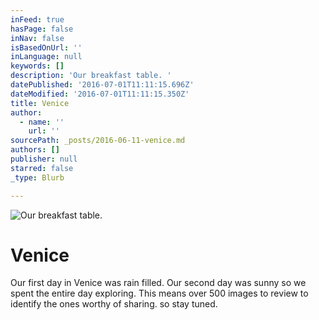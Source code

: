 ```yaml
---
inFeed: true
hasPage: false
inNav: false
isBasedOnUrl: ''
inLanguage: null
keywords: []
description: 'Our breakfast table. '
datePublished: '2016-07-01T11:11:15.696Z'
dateModified: '2016-07-01T11:11:15.350Z'
title: Venice
author:
  - name: ''
    url: ''
sourcePath: _posts/2016-06-11-venice.md
authors: []
publisher: null
starred: false
_type: Blurb

---
```

![Our breakfast table. ](https://the-grid-user-content.s3-us-west-2.amazonaws.com/3dda1e03-348b-4935-8ad8-b48e4a26c7c8.jpg)

# Venice

Our first day in Venice was rain filled. Our second day was sunny so we spent the entire day exploring. This means over 500 images to review to identify the ones worthy of sharing. so stay tuned.